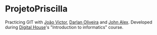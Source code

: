 # ProjetoPriscilla
Practicing GIT with [João Victor](https://github.com/Vjoaoa), [Darlan Oliveira](https://github.com/DarlanMenezes76) and [John Alex](https://github.com/john88559144). Developed during [Digital House](https://www.digitalhouse.com/br/curso/desenvolvimento-web-full-stack)'s "Introduction to informatics" course.
